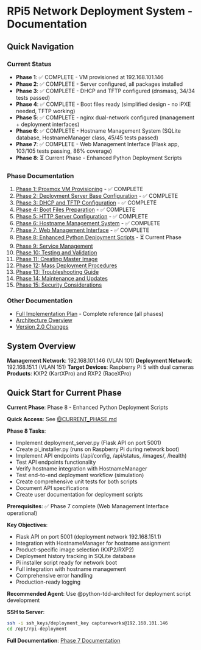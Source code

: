 # RPi5 Network Deployment System - Documentation

## Quick Navigation

### Current Status
- **Phase 1**: ✅ COMPLETE - VM provisioned at 192.168.101.146
- **Phase 2**: ✅ COMPLETE - Server configured, all packages installed
- **Phase 3**: ✅ COMPLETE - DHCP and TFTP configured (dnsmasq, 34/34 tests passed)
- **Phase 4**: ✅ COMPLETE - Boot files ready (simplified design - no iPXE needed, TFTP working)
- **Phase 5**: ✅ COMPLETE - nginx dual-network configured (management + deployment interfaces)
- **Phase 6**: ✅ COMPLETE - Hostname Management System (SQLite database, HostnameManager class, 45/45 tests passed)
- **Phase 7**: ✅ COMPLETE - Web Management Interface (Flask app, 103/105 tests passing, 86% coverage)
- **Phase 8**: ⏳ Current Phase - Enhanced Python Deployment Scripts

### Phase Documentation

1. [Phase 1: Proxmox VM Provisioning](phases/Phase_1_Proxmox_VM_Provisioning.md) - ✅ COMPLETE
2. [Phase 2: Deployment Server Base Configuration](phases/Phase_2_Base_Configuration.md) - ✅ COMPLETE
3. [Phase 3: DHCP and TFTP Configuration](phases/Phase_3_DHCP_TFTP.md) - ✅ COMPLETE
4. [Phase 4: Boot Files Preparation](phases/Phase_4_Boot_Files.md) - ✅ COMPLETE
5. [Phase 5: HTTP Server Configuration](phases/Phase_5_HTTP_Server.md) - ✅ COMPLETE
6. [Phase 6: Hostname Management System](phases/Phase_6_Hostname_Management.md) - ✅ COMPLETE
7. [Phase 7: Web Management Interface](phases/Phase_7_Web_Interface.md) - ✅ COMPLETE
8. [Phase 8: Enhanced Python Deployment Scripts](phases/Phase_8_Python_Scripts.md) - ⏳ Current Phase
9. [Phase 9: Service Management](phases/Phase_9_Service_Management.md)
10. [Phase 10: Testing and Validation](phases/Phase_10_Testing.md)
11. [Phase 11: Creating Master Image](phases/Phase_11_Master_Image.md)
12. [Phase 12: Mass Deployment Procedures](phases/Phase_12_Mass_Deployment.md)
13. [Phase 13: Troubleshooting Guide](phases/Phase_13_Troubleshooting.md)
14. [Phase 14: Maintenance and Updates](phases/Phase_14_Maintenance.md)
15. [Phase 15: Security Considerations](phases/Phase_15_Security.md)

### Other Documentation

- [Full Implementation Plan](RPI_NETWORK_DEPLOYMENT_IMPLEMENTATION_PLAN.md) - Complete reference (all phases)
- [Architecture Overview](RPI_NETWORK_DEPLOYMENT_IMPLEMENTATION_PLAN.md#architecture-overview)
- [Version 2.0 Changes](RPI_NETWORK_DEPLOYMENT_IMPLEMENTATION_PLAN.md#summary-of-major-changes-v20)

## System Overview

**Management Network**: 192.168.101.146 (VLAN 101)
**Deployment Network**: 192.168.151.1 (VLAN 151)
**Target Devices**: Raspberry Pi 5 with dual cameras
**Products**: KXP2 (KartXPro) and RXP2 (RaceXPro)

## Quick Start for Current Phase

**Current Phase**: Phase 8 - Enhanced Python Deployment Scripts

**Quick Access**: See [@CURRENT_PHASE.md](../CURRENT_PHASE.md)

**Phase 8 Tasks**:
- Implement deployment_server.py (Flask API on port 5001)
- Create pi_installer.py (runs on Raspberry Pi during network boot)
- Implement API endpoints (/api/config, /api/status, /images/<filename>, /health)
- Test API endpoints functionality
- Verify hostname integration with HostnameManager
- Test end-to-end deployment workflow (simulation)
- Create comprehensive unit tests for both scripts
- Document API specifications
- Create user documentation for deployment scripts

**Prerequisites**: ✅ Phase 7 complete (Web Management Interface operational)

**Key Objectives**:
- Flask API on port 5001 (deployment network 192.168.151.1)
- Integration with HostnameManager for hostname assignment
- Product-specific image selection (KXP2/RXP2)
- Deployment history tracking in SQLite database
- Pi installer script ready for network boot
- Full integration with hostname management
- Comprehensive error handling
- Production-ready logging

**Recommended Agent**: Use @python-tdd-architect for deployment script development

**SSH to Server**:
```bash
ssh -i ssh_keys/deployment_key captureworks@192.168.101.146
cd /opt/rpi-deployment
```

**Full Documentation**: [Phase 7 Documentation](phases/Phase_7_Web_Interface.md)

